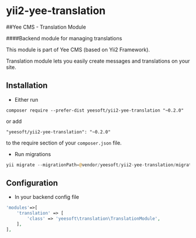 # yii2-yee-translation

##Yee CMS - Translation Module

####Backend module for managing translations 

This module is part of Yee CMS (based on Yii2 Framework).

Translation module lets you easily create messages and translations on your site. 

Installation
------------

- Either run

```
composer require --prefer-dist yeesoft/yii2-yee-translation "~0.2.0"
```

or add

```
"yeesoft/yii2-yee-translation": "~0.2.0"
```

to the require section of your `composer.json` file.

- Run migrations

```php
yii migrate --migrationPath=@vendor/yeesoft/yii2-yee-translation/migrations/
```

Configuration
------
- In your backend config file

```php
'modules'=>[
	'translation' => [
		'class' => 'yeesoft\translation\TranslationModule',
	],
],
```
